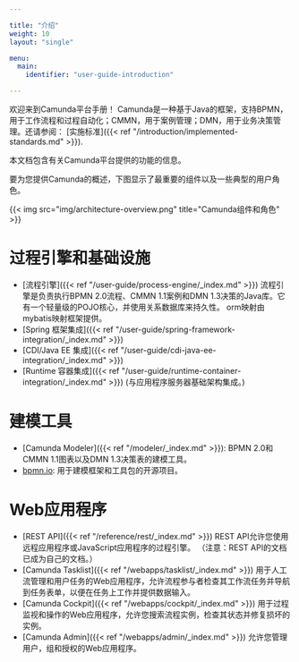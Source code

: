 ```yaml
---

title: "介绍"
weight: 10
layout: "single"

menu:
  main:
    identifier: "user-guide-introduction"

---
```



欢迎来到Camunda平台手册！ Camunda是一种基于Java的框架，支持BPMN，用于工作流程和过程自动化；CMMN，用于案例管理；DMN，用于业务决策管理。还请参阅： [实施标准]({{< ref "/introduction/implemented-standards.md" >}}).

本文档包含有关Camunda平台提供的功能的信息。

要为您提供Camunda的概述，下图显示了最重要的组件以及一些典型的用户角色。

{{< img src="img/architecture-overview.png" title="Camunda组件和角色" >}}


# 过程引擎和基础设施

* [流程引擎]({{< ref "/user-guide/process-engine/_index.md" >}}) 流程引擎是负责执行BPMN 2.0流程、CMMN 1.1案例和DMN 1.3决策的Java库。它有一个轻量级的POJO核心，并使用关系数据库来持久性。 orm映射由mybatis映射框架提供。
* [Spring 框架集成]({{< ref "/user-guide/spring-framework-integration/_index.md" >}})
* [CDI/Java EE 集成]({{< ref "/user-guide/cdi-java-ee-integration/_index.md" >}})
* [Runtime 容器集成]({{< ref "/user-guide/runtime-container-integration/_index.md" >}}) (与应用程序服务器基础架构集成。)

# 建模工具

* [Camunda Modeler]({{< ref "/modeler/_index.md" >}}): BPMN 2.0和CMMN 1.1图表以及DMN 1.3决策表的建模工具。
* [bpmn.io](http://bpmn.io/): 用于建模框架和工具包的开源项目。

# Web应用程序

* [REST API]({{< ref "/reference/rest/_index.md" >}}) REST API允许您使用远程应用程序或JavaScript应用程序的过程引擎。 （注意：REST API的文档已成为自己的文档。）
* [Camunda Tasklist]({{< ref "/webapps/tasklist/_index.md" >}}) 用于人工流管理和用户任务的Web应用程序，允许流程参与者检查其工作流任务并导航到任务表单，以便在任务上工作并提供数据输入。
* [Camunda Cockpit]({{< ref "/webapps/cockpit/_index.md" >}}) 用于过程监视和操作的Web应用程序，允许您搜索流程实例，检查其状态并修复损坏的实例。
* [Camunda Admin]({{< ref "/webapps/admin/_index.md" >}}) 允许您管理用户，组和授权的Web应用程序。

